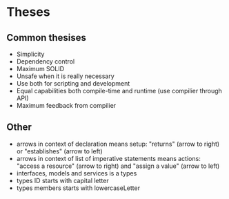 # Theses
## Common thesises
* Simplicity
* Dependency control
* Maximum SOLID
* Unsafe when it is really necessary
* Use both for scripting and development
* Equal capabilities both compile-time and runtime (use compilier through API)
* Maximum feedback from compilier

## Other
* arrows in context of declaration means setup: "returns" (arrow to right) or "establishes" (arrow to left)
* arrows in context of list of imperative statements means actions: "access a resource" (arrow to right) and "assign a value" (arrow to left)
* interfaces, models and services is a types
* types ID starts with capital letter
* types members starts with lowercaseLetter
